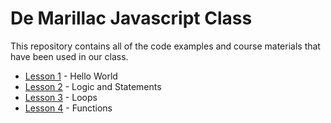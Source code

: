 De Marillac Javascript Class
============================

This repository contains all of the code examples and course materials that have been used in our class.

* [Lesson 1] - Hello World
* [Lesson 2] - Logic and Statements
* [Lesson 3] - Loops
* [Lesson 4] - Functions

[Lesson 1]:https://github.com/foobarfighter/demarillac-javascript/tree/master/lesson01
[Lesson 2]:https://github.com/foobarfighter/demarillac-javascript/tree/master/lesson02
[Lesson 3]:https://github.com/foobarfighter/demarillac-javascript/tree/master/lesson03
[Lesson 4]:https://github.com/foobarfighter/demarillac-javascript/tree/master/lesson04
[Lesson 5]:https://github.com/foobarfighter/demarillac-javascript/tree/master/lesson05
